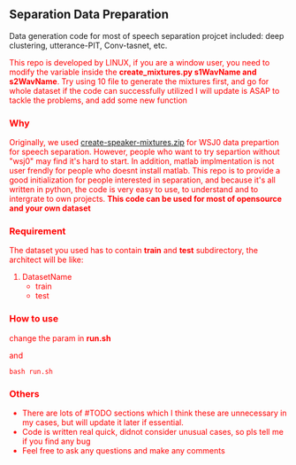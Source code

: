 ## Separation Data Preparation

Data generation code for most of speech separation projcet included: deep clustering, utterance-PIT, Conv-tasnet, etc. 

<font color='red'> This repo is developed by LINUX, if you are a window user, you need to modify the variable inside the **create_mixtures.py  s1WavName and s2WavName**. Try using 10 file to generate the mixtures first, and go for whole dataset if the code can successfully utilized
 I will update is ASAP to tackle the problems, and add some new function  </front>



### Why
Originally, we used [create-speaker-mixtures.zip](http://www.merl.com/demos/deep-clustering/create-speaker-mixtures.zip) for WSJ0 data prepartion for speech separation. However, people who want to try separtion without "wsj0" may find it's hard to start. In addition, matlab implmentation is not user frendly for people who doesnt install matlab. This repo is to provide a good initialization for people interested in separation, and because it's all written in python, the code is very easy to use, to understand and to intergrate to own projects. **This code can be used for most of opensource and your own dataset**

### Requirement
The dataset you used has to contain **train** and **test** subdirectory, the architect will be like:

1. DatasetName
	- train
	- test

### How to use
change the param in **run.sh**

and 

```
bash run.sh
```

### Others
- There are lots of #TODO sections which I think these are unnecessary in my cases, but will update it later if essential.
- Code is written real quick, didnot consider unusual cases, so pls tell me if you find any bug
- Feel free to ask any questions and make any comments


